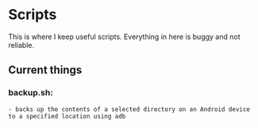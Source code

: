 # Scripts
This is where I keep useful scripts. Everything in here is buggy and not reliable.

## Current things
  ### backup.sh:
    - backs up the contents of a selected directory on an Android device to a specified location using adb
